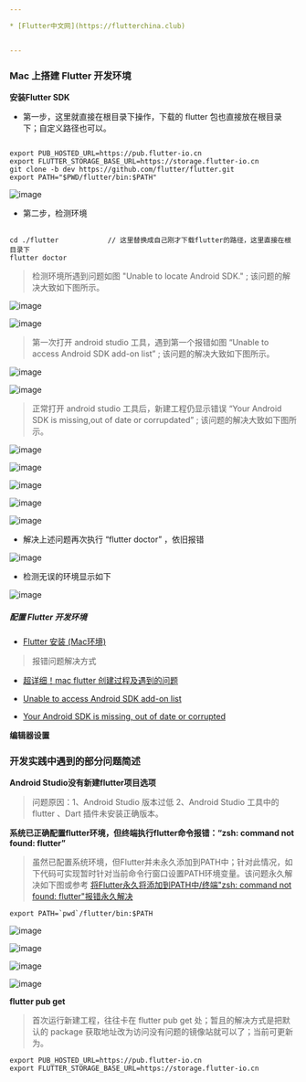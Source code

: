 ```yaml
---

* [Flutter中文网](https://flutterchina.club)


---
```

### Mac 上搭建 Flutter 开发环境

**安装Flutter SDK**

* 第一步，这里就直接在根目录下操作，下载的 flutter 包也直接放在根目录下；自定义路径也可以。

```

export PUB_HOSTED_URL=https://pub.flutter-io.cn
export FLUTTER_STORAGE_BASE_URL=https://storage.flutter-io.cn
git clone -b dev https://github.com/flutter/flutter.git
export PATH="$PWD/flutter/bin:$PATH"

```

![image](https://github.com/itwyhuaing/OC-WYH/blob/master/D_部分问题或方案/跨平台/Flutter/image/安装Flutter_1.png)

* 第二步，检测环境

```

cd ./flutter 			// 这里替换成自己刚才下载flutter的路径，这里直接在根目录下
flutter doctor

```

> 检测环境所遇到问题如图 "Unable to locate Android SDK." ; 该问题的解决大致如下图所示。


![image](https://github.com/itwyhuaing/OC-WYH/blob/master/D_部分问题或方案/跨平台/Flutter/image/问题1.png)


![image](https://github.com/itwyhuaing/OC-WYH/blob/master/D_部分问题或方案/跨平台/Flutter/image/问题1_1.png)


> 第一次打开 android studio 工具，遇到第一个报错如图 “Unable to access Android SDK add-on list” ; 该问题的解决大致如下图所示。

![image](https://github.com/itwyhuaing/OC-WYH/blob/master/D_部分问题或方案/跨平台/Flutter/image/问题2.png)


![image](https://github.com/itwyhuaing/OC-WYH/blob/master/D_部分问题或方案/跨平台/Flutter/image/问题2_1.png)

> 正常打开 android studio 工具后，新建工程仍显示错误 “Your Android SDK is missing,out of date or corrupdated” ; 该问题的解决大致如下图所示。

![image](https://github.com/itwyhuaing/OC-WYH/blob/master/D_部分问题或方案/跨平台/Flutter/image/问题3.png)

![image](https://github.com/itwyhuaing/OC-WYH/blob/master/D_部分问题或方案/跨平台/Flutter/image/问题3_1.png)

![image](https://github.com/itwyhuaing/OC-WYH/blob/master/D_部分问题或方案/跨平台/Flutter/image/问题3_2.png)

![image](https://github.com/itwyhuaing/OC-WYH/blob/master/D_部分问题或方案/跨平台/Flutter/image/问题3_3.png)

![image](https://github.com/itwyhuaing/OC-WYH/blob/master/D_部分问题或方案/跨平台/Flutter/image/问题3_4.png)


* 解决上述问题再次执行 “flutter doctor” ，依旧报错

![image](https://github.com/itwyhuaing/OC-WYH/blob/master/D_部分问题或方案/跨平台/Flutter/image/问题4.png)


* 检测无误的环境显示如下

![image](https://github.com/itwyhuaing/OC-WYH/blob/master/D_部分问题或方案/跨平台/Flutter/image/安装Flutter_last.png)


##### 配置 Flutter 开发环境

* [Flutter 安装 (Mac环境)](https://blog.csdn.net/wangjunling888/article/details/80768285)

> 报错问题解决方式
* [超详细！mac flutter 创建过程及遇到的问题](https://www.jianshu.com/p/603649a02956)

* [Unable to access Android SDK add-on list](https://www.cnblogs.com/coolcold/p/10479596.html)

* [Your Android SDK is missing, out of date or corrupted](https://blog.csdn.net/qq_24118527/article/details/82717041)



**编辑器设置**


### 开发实践中遇到的部分问题简述

**Android Studio没有新建flutter项目选项**

> 问题原因：1、Android Studio 版本过低 2、Android Studio 工具中的 flutter 、Dart 插件未安装正确版本。


**系统已正确配置flutter环境，但终端执行flutter命令报错：“zsh: command not found: flutter”**

> 虽然已配置系统环境，但Flutter并未永久添加到PATH中；针对此情况，如下代码可实现暂时针对当前命令行窗口设置PATH环境变量。该问题永久解决如下图或参考 [将Flutter永久将添加到PATH中/终端"zsh: command not found: flutter"报错永久解决](https://blog.csdn.net/iotjin/article/details/105629266)

```
export PATH=`pwd`/flutter/bin:$PATH

```

![image](https://github.com/itwyhuaing/OC-WYH/blob/master/D_部分问题或方案/跨平台/Flutter/image/path_1_2.png)

![image](https://github.com/itwyhuaing/OC-WYH/blob/master/D_部分问题或方案/跨平台/Flutter/image/path_3.png)

![image](https://github.com/itwyhuaing/OC-WYH/blob/master/D_部分问题或方案/跨平台/Flutter/image/path_4.png)

![image](https://github.com/itwyhuaing/OC-WYH/blob/master/D_部分问题或方案/跨平台/Flutter/image/path_5.png)


**flutter pub get**

> 首次运行新建工程，往往卡在 flutter pub get 处；暂且的解决方式是把默认的 package 获取地址改为访问没有问题的镜像站就可以了；当前可更新为。

```
export PUB_HOSTED_URL=https://pub.flutter-io.cn
export FLUTTER_STORAGE_BASE_URL=https://storage.flutter-io.cn

```





